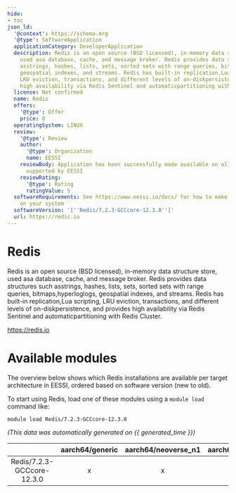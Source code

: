 ```yaml
---
hide:
- toc
json_ld:
  '@context': https://schema.org
  '@type': SoftwareApplication
  applicationCategory: DeveloperApplication
  description: Redis is an open source (BSD licensed), in-memory data structure store,
    used asa database, cache, and message broker. Redis provides data structures such
    asstrings, hashes, lists, sets, sorted sets with range queries, bitmaps,hyperloglogs,
    geospatial indexes, and streams. Redis has built-in replication,Lua scripting,
    LRU eviction, transactions, and different levels of on-diskpersistence, and provides
    high availability via Redis Sentinel and automaticpartitioning with Redis Cluster.
  license: Not confirmed
  name: Redis
  offers:
    '@type': Offer
    price: 0
  operatingSystem: LINUX
  review:
    '@type': Review
    author:
      '@type': Organization
      name: EESSI
    reviewBody: Application has been successfully made available on all architectures
      supported by EESSI
    reviewRating:
      '@type': Rating
      ratingValue: 5
  softwareRequirements: See https://www.eessi.io/docs/ for how to make EESSI available
    on your system
  softwareVersion: '[''Redis/7.2.3-GCCcore-12.3.0'']'
  url: https://redis.io
---
```


Redis
=====


Redis is an open source (BSD licensed), in-memory data structure store, used asa database, cache, and message broker. Redis provides data structures such asstrings, hashes, lists, sets, sorted sets with range queries, bitmaps,hyperloglogs, geospatial indexes, and streams. Redis has built-in replication,Lua scripting, LRU eviction, transactions, and different levels of on-diskpersistence, and provides high availability via Redis Sentinel and automaticpartitioning with Redis Cluster.

https://redis.io
# Available modules


The overview below shows which Redis installations are available per target architecture in EESSI, ordered based on software version (new to old).

To start using Redis, load one of these modules using a `module load` command like:

```shell
module load Redis/7.2.3-GCCcore-12.3.0
```

*(This data was automatically generated on {{ generated_time }})*

| |aarch64/generic|aarch64/neoverse_n1|aarch64/neoverse_v1|aarch64/nvidia/grace|x86_64/generic|x86_64/amd/zen2|x86_64/amd/zen3|x86_64/amd/zen4|x86_64/intel/cascadelake|x86_64/intel/haswell|x86_64/intel/icelake|x86_64/intel/sapphirerapids|x86_64/intel/skylake_avx512|
| :---: | :---: | :---: | :---: | :---: | :---: | :---: | :---: | :---: | :---: | :---: | :---: | :---: | :---: |
|Redis/7.2.3-GCCcore-12.3.0|x|x|x|x|x|x|x|x|x|x|x|x|x|
